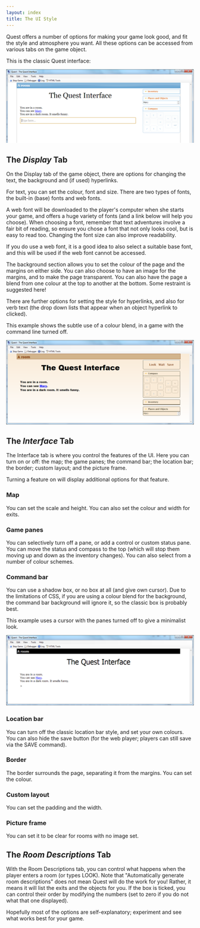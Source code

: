 ```yaml
---
layout: index
title: The UI Style
---
```


Quest offers a number of options for making your game look good, and fit the style and atmosphere you want. All these options can be accessed from various tabs on the game object.

This is the classic Quest interface:

![](ui-classic.png "ui-classic.png")


The _Display_ Tab
-----------------

On the Display tab of the game object, there are options for changing the text, the background and (if used) hyperlinks. 

For text, you can set the colour, font and size. There are two types of fonts, the built-in (base) fonts and web fonts.

A web font will be downloaded to the player's computer when she starts your game, and offers a huge variety of fonts (and a link below will help you choose). When choosing a font, remember that text adventures involve a fair bit of reading, so ensure you chose a font that not only looks cool, but is easy to read too. Changing the font size can also improve readability.

If you do use a web font, it is a good idea to also select a suitable base font, and this will be used if the web font cannot be accessed.

The background section allows you to set the colour of the page and the margins on either side. You can also choose to have an image for the margins, and to make the page transparent. You can also have the page a blend from one colour at the top to another at the bottom. Some restraint is suggested here!

There are further options for setting the style for hyperlinks, and also for verb text (the drop down lists that appear when an object hyperlink to clicked).

This example shows the subtle use of a colour blend, in a game with the command line turned off.

![](ui-no-cursor.png "ui-no-cursor.png")


The _Interface_ Tab
-------------------

The Interface tab is where you control the features of the UI. Here you can turn on or off: the map; the game panes; the command bar; the location bar; the border; custom layout; and the picture frame.

Turning a feature on will display additional options for that feature.

### Map

You can set the scale and height. You can also set the colour and width for exits.


### Game panes

You can selectively turn off a pane, or add a control or custom status pane. You can move the status and compass to the top (which will stop them moving up and down as the inventory changes). You can also select from a number of colour schemes.

### Command bar

You can use a shadow box, or no box at all (and give own cursor). Due to the limitations of CSS, if you are using a colour blend for the background, the command bar background will ignore it, so the classic box is probably best.

This example uses a cursor with the panes turned off to give a minimalist look.

![](ui-cursor.png "ui-cursor.png")

### Location bar

You can turn off the classic location bar style, and set your own colours. You can also hide the save button (for the web player; players can still save via the SAVE command).

### Border

The border surrounds the page, separating it from the margins. You can set the colour.

### Custom layout

You can set the padding and the width.

### Picture frame

You can set it to be clear for rooms with no image set.


The _Room Descriptions_ Tab
---------------------------

With the Room Descriptions tab, you can control what happens when the player enters a room (or types LOOK). Note that "Automatically generate room descriptions" does not mean Quest will do the work for you! Rather, it means it will list the exits and the objects for you. If the box is ticked, you can control their order by modifying the numbers (set to zero if you do not what that one displayed).

Hopefully most of the options are self-explanatory; experiment and see what works best for your game.